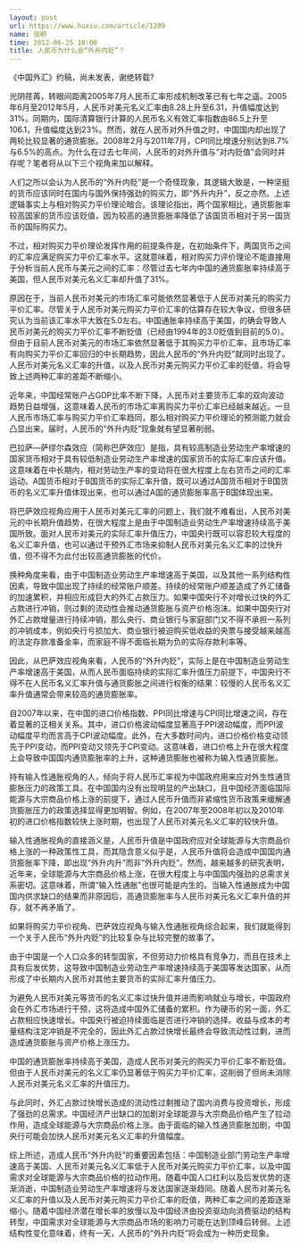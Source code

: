 ```yaml
---
layout: post
url: https://www.huxiu.com/article/1289
name: 张明
time: 2012-06-25 10:00
title: 人民币为什么会“外升内贬”？
---
```

《中国外汇》约稿，尚未发表，谢绝转载?

光阴荏苒，转眼间距离2005年7月人民币汇率形成机制改革已有七年之遥。2005年6月至2012年5月，人民币对美元名义汇率由8.28上升至6.31，升值幅度达到31%。同期内，国际清算银行计算的人民币名义有效汇率指数由86.5上升至106.1，升值幅度达到23%。然而，就在人民币对外升值之时，中国国内却出现了两轮比较显著的通货膨胀。2008年2月与2011年7月，CPI同比增速分别达到8.7%与6.5%的高点。为什么在过去七年间，人民币的对外升值与“对内贬值”会同时并存呢？笔者将从以下三个视角来加以解释。

人们之所以会认为人民币的“外升内贬”是一个奇怪现象，其逻辑大致是，一种坚挺的货币应该同时在国内与国外保持强劲的购买力，即“外升内升”，反之亦然。上述逻辑事实上与相对购买力平价理论暗合。该理论指出，两个国家相比，通货膨胀率较高国家的货币应该贬值，因为较高的通货膨胀率降低了该国货币相对于另一国货币的国际购买力。

不过，相对购买力平价理论发挥作用的前提条件是，在初始条件下，两国货币之间的汇率应满足购买力平价汇率水平。这就意味着，相对购买力评价理论不能直接用于分析当前人民币与美元之间的汇率：尽管过去七年内中国的通货膨胀率持续高于美国，但人民币对美元名义汇率却升值了31%。

原因在于，当前人民币对美元的市场汇率可能依然显著低于人民币对美元的购买力平价汇率。尽管关于人民币对美元购买力平价汇率的估算存在较大争议，但很多研究认为当前该汇率水平大致在5.0左右。中国通胀率持续高于美国，的确会导致人民币对美元的购买力平价汇率不断贬值（已经由1994年的3.0贬值到目前的5.0）。但由于目前人民币对美元的市场汇率依然显著低于其购买力平价汇率，且市场汇率有向购买力平价汇率回归的中长期趋势，因此人民币的“外升内贬”就同时出现了。人民币对美元名义汇率的升值，以及人民币对美元购买力平价汇率的贬值，将会导致上述两种汇率的差距不断缩小。

近年来，中国经常账户占GDP比率不断下降，人民币对主要货币汇率的双向波动趋势日益增强，这意味着人民币的市场汇率离购买力平价汇率已经越来越近。一旦人民币市场汇率与购买力平价汇率趋同，那么相对购买力平价理论的预测能力就会凸显出来。届时，人民币的“外升内贬”现象就有望显著削弱。

巴拉萨—萨缪尔森效应（简称巴萨效应）是指，具有较高制造业劳动生产率增速的国家货币相对于具有较低制造业劳动生产率增速的国家货币的实际汇率应该升值。这意味着在中长期内，相对劳动生产率的变动将在很大程度上左右货币之间的汇率运动。A国货币相对于B国货币的实际汇率升值，既可以通过A国货币相对于B国货币的名义汇率升值体现出来，也可以通过A国的通货膨胀率高于B国体现出来。

将巴萨效应视角应用于人民币对美元汇率的问题上，我们就不难看出，人民币对美元的中长期升值趋势，在很大程度上是由于中国制造业劳动生产率增速持续高于美国所致。面对人民币对美元的实际汇率升值压力，中国央行既可以容忍较大程度的名义汇率升值，也可以通过干预外汇市场来抑制人民币对美元名义汇率的过快升值，但不得不为此付出较高通货膨胀的代价。

换种角度来看，由于中国制造业劳动生产率增速高于美国，以及其他一系列结构性因素，导致中国出现了持续的经常账户顺差。持续的经常账户顺差造成了外汇储备的加速累积，并相应形成巨大的外汇占款压力。如果中国央行不对增长过快的外汇占款进行冲销，则过剩的流动性会推动通货膨胀与资产价格泡沫。如果中国央行对外汇占款增量进行持续冲销，那么央行、商业银行与家庭部门又不得不承担一系列的冲销成本，例如央行亏损加大、商业银行被迫购买低收益的央票与接受越来越高的法定存款准备金率，而家庭不得不面临长期为负的实际存款利率等。

因此，从巴萨效应视角来看，人民币的“外升内贬”，实际上是在中国制造业劳动生产率增速高于美国，从而人民币面临持续的实际汇率升值压力前提下，中国央行不得不在人民币名义汇率升值与通货膨胀之间进行权衡的结果：较慢的人民币名义汇率升值通常会带来较高的通货膨胀率。

自2007年以来，在中国的进口价格指数、PPI同比增速与CPI同比增速之间，存在着显著的正相关关系。其中，进口价格波动幅度显著高于PPI波动幅度，而PPI波动幅度平均而言高于CPI波动幅度。此外，在大多数时间内，进口价格价格变动领先于PPI变动，而PPI变动又领先于CPI变动。这意味着，进口价格上升在很大程度上会导致中国国内通货膨胀率的上升，这种通货膨胀也被称为输入性通货膨胀。

持有输入性通胀视角的人，倾向于将人民币汇率视为中国政府用来应对外生性通货膨胀压力的政策工具。在中国国内没有出现明显的产出缺口，且中国经济面临国际能源与大宗商品价格上涨的前提下，通过人民币升值而非紧缩性货币政策来缓解通货膨胀压力的政策选择显得更加明智。例如，在2007年至2008年初以及2010年初的进口价格指数较快上涨时期，也出现了人民币对美元名义汇率的较快升值。

输入性通胀视角的直接涵义是，人民币升值是中国政府应对全球能源与大宗商品价格上涨的一种政策性工具，而其隐含意义似乎是，人民币升值将会造成中国国内通货膨胀率下降，即出现“外升内升”而非“外升内贬”。然而，越来越多的研究表明，近年来，全球能源与大宗商品价格上涨，在很大程度上与中国国内强劲的总需求关系密切。这意味着，所谓“输入性通胀”也很可能是内生的。当输入性通胀成为中国国内供求缺口的结果而非原因后，高通货膨胀率与人民币对美元名义汇率升值的并存，就不再矛盾了。

如果将购买力平价视角、巴萨效应视角与输入性通胀视角综合起来，我们就能得到一个关于人民币“外升内贬”的比较复杂与比较完整的故事了。

由于中国是一个人口众多的转型国家，不但劳动力价格具有竞争力，而且在技术上具有后发优势，这导致中国制造业劳动生产率增速持续高于美国等发达国家，从而形成了中长期内人民币对其他主要货币的实际汇率升值压力。

为避免人民币对美元等货币的名义汇率过快升值并进而影响就业与增长，中国政府会在外汇市场进行干预，这将造成中国外汇储备的累积。作为硬币的另一面，外汇占款相应快速增长。中国央行被迫持续面临是否进行冲销的选择。收益与成本的考量结构注定冲销是不完全的，因此外汇占款过快增长最终会导致流动性过剩，进而造成通货膨胀与资产价格上涨压力。

中国的通货膨胀率持续高于美国，造成人民币对美元的购买力平价汇率不断贬值。但由于人民币对美元的名义汇率仍显著低于购买力平价汇率，这削弱了但尚未消除人民币对美元名义汇率的升值压力。

与此同时，外汇占款过快增长造成的流动性过剩推动了国内消费与投资增长，形成了强劲的总需求。中国经济产出缺口的加剧对全球能源与大宗商品价格产生了拉动作用，造成全球能源与大宗商品价格上涨。由于面临的输入性通货膨胀加剧，中国央行可能会加快人民币对美元名义汇率的升值幅度。

综上所述，造成人民币“外升内贬”的重要因素包括：中国制造业部门劳动生产率增速高于美国、人民币对美元名义汇率低于人民币对美元购买力平价汇率，以及中国需求对全球能源与大宗商品价格的拉动作用。随着中国人口红利以及后发优势的逐渐消逝，中国制造业劳动生产率增速将与发达国家逐渐趋同。随着人民币对美元名义汇率的升值以及人民币对美元购买力平价汇率的贬值，两种汇率之间的差距逐渐缩小。随着中国经济潜在增长率的放慢以及中国经济由投资驱动向消费驱动的结构转型，中国需求对全球能源与大宗商品市场的影响力可能在达到顶峰后转弱。上述结构性变化意味着，终有一天，人民币的“外升内贬”将会成为一种历史现象。

